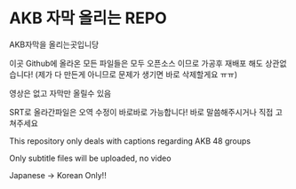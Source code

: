 # AKB 자막 올리는 REPO

AKB자막을 올리는곳입니당

이곳 Github에 올라온 모든 파일들은 모두 오픈소스 이므로 가공후 재배포 해도 상관없습니다! (제가 다 만든게 아니므로 문제가 생기면 바로 삭제할게요 ㅠㅠ)

영상은 없고 자막만 올릴수 있음

SRT로 올라간파일은 오역 수정이 바로바로 가능합니다! 바로 말씀해주시거나 직접 고쳐주세요


This repository only deals with captions regarding AKB 48 groups

Only subtitle files will be uploaded, no video

Japanese -> Korean Only!!
